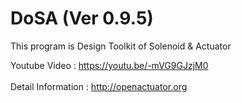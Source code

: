 # DoSA (Ver 0.9.5)

This program is Design Toolkit of Solenoid &amp; Actuator

Youtube Video : https://youtu.be/-mVG9GJzjM0
<br><br>
Detail Information : http://openactuator.org
<br><br>
<img src="http://www.solenoid.or.kr/data/DoSA.png" border="0" alt="">

